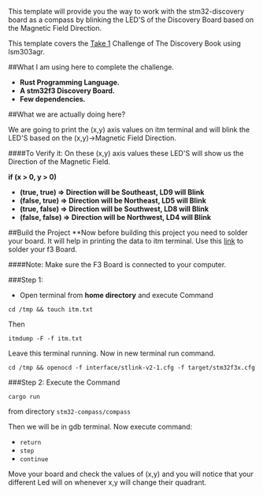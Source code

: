This template will provide you the way to work with the stm32-discovery board as a compass by blinking the LED'S of the
Discovery Board based on the Magnetic Field Direction.

This template covers the [Take 1](https://docs.rust-embedded.org/discovery/15-led-compass/take-1.html) Challenge of The Discovery Book using lsm303agr. 

##What I am using here to complete the challenge.
- **Rust Programming Language.**
- **A stm32f3 Discovery Board.**
- **Few dependencies.**

##What we are actually doing here?

We are going to print the (x,y) axis values on itm terminal and will blink the LED'S based on the (x,y)->Magnetic Field
Direction.

####To Verify it: On these (x,y) axis values these LED'S will show us the Direction of the Magnetic Field.

**if (x > 0, y > 0)**

- **(true, true) => Direction will be Southeast, LD9 will Blink**
- **(false, true) => Direction will be Northeast, LD5 will Blink**
- **(true, false) => Direction will be Southwest, LD8 will Blink**
- **(false, false) => Direction will be Northwest, LD4 will Blink**

##Build the Project
**Now before building this project you need to solder your board. It will help in printing the data to itm terminal.
Use this [link](https://docs.rust-embedded.org/discovery/06-hello-world/index.html) to solder your f3 Board.

####Note: Make sure the F3 Board is connected to your computer.

###Step 1:
- Open terminal from **home directory** and execute Command

`cd /tmp && touch itm.txt`

Then

`itmdump -F -f itm.txt`

Leave this terminal running. Now in new terminal run command.

`cd /tmp && openocd -f interface/stlink-v2-1.cfg -f target/stm32f3x.cfg`

###Step 2:
 Execute the Command 
 
`cargo run` 

from directory `stm32-compass/compass`

Then we will be in gdb terminal. Now execute command:

- `return`
- `step`
- `continue`

Move your board and check the values of (x,y) and you will notice that your different Led will on whenever x,y will 
change their quadrant. 